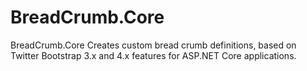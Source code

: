 # BreadCrumb.Core
BreadCrumb.Core Creates custom bread crumb definitions, based on Twitter Bootstrap 3.x and 4.x  features for ASP.NET Core applications. 

